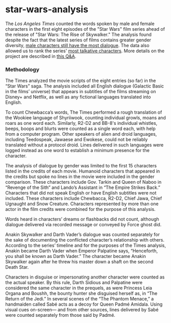 # star-wars-analysis

The _Los Angeles Times_ counted the words spoken by male and female characters in the first eight episodes of the "Star Wars" film series ahead of the release of "Star Wars: The Rise of Skywalker." The analysis found despite the fact that the latest series of films contains greater gender diversity, [male characters still have the most dialogue](https://www.latimes.com/projects/star-wars-movies-female-character-analysis/). The data also allowed us to rank the series' [most talkative characters](https://www.latimes.com/projects/star-wars-most-talkative-characters/). More details on the project are described in [this Q&A](https://www.latimes.com/entertainment-arts/story/2019-12-19/star-wars-movies-female-character-analysis-q-a).

### Methodology

The Times analyzed the movie scripts of the eight entries (so far) in the “Star Wars” saga. The analysis included all English dialogue (Galactic Basic in the films’ universe) that appears in subtitles of the films streaming on Disney+ and Netflix, as well as any fictional languages translated into English.

To count Chewbacca’s words, The Times performed a rough translation of the Wookiee language of Shyriiwook, counting individual growls, moans and roars as one word each. Similarly, R2-D2 and BB-8's individual whistles, beeps, boops and blurts were counted as a single word each, with help from a computer program. Other speakers of alien and droid languages, including Teedospeak, Jawaese and Ewokese, could not be reliably translated without a protocol droid. Lines delivered in such languages were logged instead as one word to establish a minimum presence for the character.

The analysis of dialogue by gender was limited to the first 15 characters listed in the credits of each movie. Humanoid characters that appeared in the credits but spoke no lines in the movie were included in the gender comparison. These characters include Gov. Tarkin and Queen of Naboo in “Revenge of the Sith” and Lando’s Assistant in “The Empire Strikes Back.” Characters that did not speak English or have English subtitles were not included. These characters include Chewbacca, R2-D2, Chief Jawa, Chief Ugnaught and Snow Creature. Characters represented by more than one actor in the film credits were combined for the purpose of this analysis.

Words heard in characters’ dreams or flashbacks did not count, although dialogue delivered via recorded message or conveyed by Force ghost did.

Anakin Skywalker and Darth Vader’s dialogue was counted separately for the sake of documenting the conflicted character’s relationship with others. According to the series’ timeline and for the purposes of the Times analysis, Anakin became Darth Vader when Emperor Palpatine says, “Henceforth, you shall be known as Darth Vader.” The character became Anakin Skywalker again after he threw his master down a shaft on the second Death Star.

Characters in disguise or impersonating another character were counted as the actual speaker. By this rule, Darth Sidious and Palpatine were considered the same character in the prequels, as were Princess Leia Organa and Boushh, the bounty hunter she disguised herself as, in “The Return of the Jedi.” In several scenes of the “The Phantom Menace,” a handmaiden called Sabé acts as a decoy for Queen Padmé Amidala. Using visual cues on-screen— and from other sources, lines delivered by Sabé were counted separately from those said by Padmé.